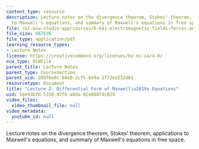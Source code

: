 ```yaml
---
content_type: resource
description: Lecture notes on the divergence theorem, Stokes' theorem, applications
  to Maxwell's equations, and summary of Maxwell's equations in free space.
file: /ol-ocw-studio-app/courses/6-641-electromagnetic-fields-forces-and-motion-spring-2005/5ee93bfd5358d2f6a8da82ad8874c029_lecture2.pdf
file_size: 667636
file_type: application/pdf
learning_resource_types:
- Lecture Notes
license: https://creativecommons.org/licenses/by-nc-sa/4.0/
ocw_type: OCWFile
parent_title: Lecture Notes
parent_type: CourseSection
parent_uid: 209f6e0c-04e0-2cf5-649a-1f72ea232d01
resourcetype: Document
title: "Lecture 2: Differential Form of Maxwell\u2019s Equations"
uid: 5ee93bfd-5358-d2f6-a8da-82ad8874c029
video_files:
  video_thumbnail_file: null
video_metadata:
  youtube_id: null
---
```

Lecture notes on the divergence theorem, Stokes' theorem, applications to Maxwell's equations, and summary of Maxwell's equations in free space.